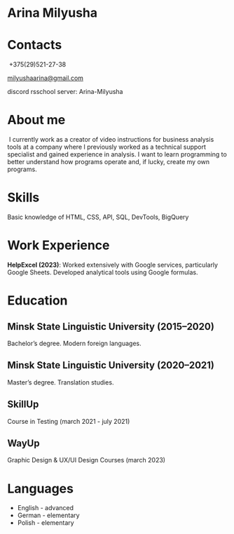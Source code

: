# Arina Milyusha 

# Contacts
 +375(29)521-27-38

 
 milyushaarina@gmail.com 

 
 discord rsschool server: Arina-Milyusha 

 
# About me


 I currently work as a creator of video instructions for business analysis tools at a company where I previously worked as a technical support specialist and gained experience in analysis. I want to learn programming to better understand how programs operate and, if lucky, create my own programs. 
 
# Skills


Basic knowledge of HTML, CSS, API, SQL, DevTools, BigQuery 

# Work Experience


__HelpExcel (2023)__: Worked extensively with Google services, particularly Google Sheets. Developed analytical tools using Google formulas. 

# Education 


## Minsk State Linguistic University (2015–2020) 
Bachelor’s degree. Modern foreign languages. 

## Minsk State Linguistic University (2020–2021)  
Master’s degree. Translation studies.  

## SkillUp 
Course in Testing (march 2021 - july 2021)

## WayUp 
Graphic Design & UX/UI Design Courses (march 2023) 

# Languages


+ English - advanced
+ German - elementary
+ Polish - elementary




